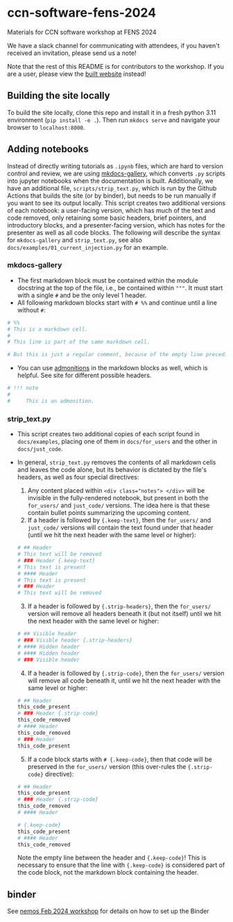 # ccn-software-fens-2024

Materials for CCN software workshop at FENS 2024

We have a slack channel for communicating with attendees, if you haven't received an invitation, please send us a note!

Note that the rest of this README is for contributors to the workshop. If you are a user, please view the [built website](https://flatironinstitute.github.io/ccn-software-fens-2024/) instead!

## Building the site locally

To build the site locally, clone this repo and install it in a fresh python 3.11 environment (`pip install -e .`). Then run `mkdocs serve` and navigate your browser to `localhost:8000`.

## Adding notebooks

Instead of directly writing tutorials as `.ipynb` files, which are hard to version control and review, we are using [mkdocs-gallery](https://smarie.github.io/mkdocs-gallery/), which converts `.py` scripts into jupyter notebooks when the documentation is built. Additionally, we have an additional file, `scripts/strip_text.py`, which is run by the Github Actions that builds the site (or by binder), but needs to be run manually if you want to see its output locally. This script creates two additional versions of each notebook: a user-facing version, which has much of the text and code removed, only retaining some basic headers, brief pointers, and introductory blocks, and a presenter-facing version, which has notes for the presenter as well as all code blocks. The following will describe the syntax for `mkdocs-gallery` and `strip_text.py`, see also `docs/examples/01_current_injection.py` for an example.

### mkdocs-gallery

- The first markdown block must be contained within the module docstring at the top of the file, i.e., be contained within `"""`. It must start with a single `#` and be the only level 1 header.
- All following markdown blocks start with `# %%` and continue until a line without `#`:

``` python
# %%
# This is a markdown cell.
# 
# This line is part of the same markdown cell.

# But this is just a regular comment, because of the empty line preceding it.
```

- You can use [admonitions](https://squidfunk.github.io/mkdocs-material/reference/admonitions/) in the markdown blocks as well, which is helpful. See site for different possible headers.

``` python
# !!! note
#
#     This is an admonition.
```

### strip_text.py

- This script creates two additional copies of each script found in `docs/examples`, placing one of them in `docs/for_users` and the other in `docs/just_code`.
- In general, `strip_text.py` removes the contents of all markdown cells and leaves the code alone, but its behavior is dictated by the file's headers, as well as four special directives:
    1. Any content placed within `<div class="notes"> </div>` will be invisible in the fully-rendered notebook, but present in both the `for_users/` and `just_code/` versions. The idea here is that these contain bullet points summarizing the upcoming content.
    2. If a header is followed by `{.keep-text}`, then the `for_users/` and `just_code/` versions will contain the text found under that header (until we hit the next header with the same level or higher):

    ```python
    # ## Header
    # This text will be removed
    # ### Header {.keep-text}
    # This text is present
    # #### Header
    # This text is present
    # ### Header
    # This text will be removed
    ```
    
    3. If a header is followed by `{.strip-headers}`, then the `for_users/` version will remove all headers beneath it (but not itself) until we hit the next header with the same level or higher:
    
    ```python
    # ## Visible header
    # ### Visible header {.strip-headers}
    # #### Hidden header
    # #### Hidden header
    # ### Visible header
    ```

    4. If a header is followed by `{.strip-code}`, then the `for_users/` version will remove all code beneath it, until we hit the next header with the same level or higher:
    
    ```python
    # ## Header
    this_code_present
    # ### Header {.strip-code}
    this_code_removed
    # #### Header
    this_code_removed
    # ### Header
    this_code_present
    ```
    
    5. If a code block starts with `# {.keep-code}`, then that code will be preserved in the `for_users/` version (this over-rules the `{.strip-code}` directive):
    
    ```python
    # ## Header
    this_code_present
    # ### Header {.strip-code}
    this_code_removed
    # #### Header

    # {.keep-code}
    this_code_present
    # #### Header
    this_code_removed
    ```
    Note the empty line between the header and `{.keep-code}`! This is necessary to ensure that the line with `{.keep-code}` is considered part of the code block, not the markdown block containing the header.

## binder

See [nemos Feb 2024 workshop](https://github.com/flatironinstitute/nemos-workshop-feb-2024) for details on how to set up the Binder

